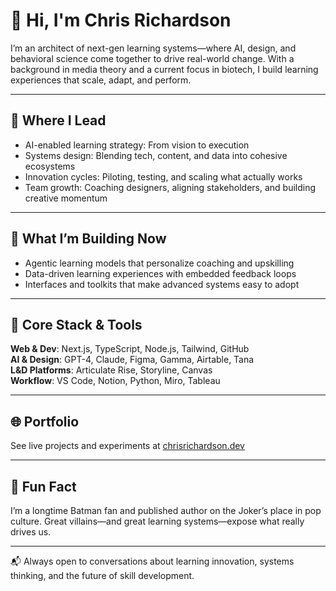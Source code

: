 # 👋 Hi, I'm Chris Richardson

I’m an architect of next-gen learning systems—where AI, design, and behavioral science come together to drive real-world change. With a background in media theory and a current focus in biotech, I build learning experiences that scale, adapt, and perform.

---

## 🧠 Where I Lead
- AI-enabled learning strategy: From vision to execution  
- Systems design: Blending tech, content, and data into cohesive ecosystems  
- Innovation cycles: Piloting, testing, and scaling what actually works  
- Team growth: Coaching designers, aligning stakeholders, and building creative momentum

---

## 🤖 What I’m Building Now
- Agentic learning models that personalize coaching and upskilling  
- Data-driven learning experiences with embedded feedback loops  
- Interfaces and toolkits that make advanced systems easy to adopt

---

## 🧰 Core Stack & Tools
**Web & Dev**: Next.js, TypeScript, Node.js, Tailwind, GitHub  
**AI & Design**: GPT-4, Claude, Figma, Gamma, Airtable, Tana  
**L&D Platforms**: Articulate Rise, Storyline, Canvas  
**Workflow**: VS Code, Notion, Python, Miro, Tableau

---

## 🌐 Portfolio  
See live projects and experiments at [chrisrichardson.dev](https://www.chrisrichardson.dev)

---

## 🦇 Fun Fact  
I’m a longtime Batman fan and published author on the Joker’s place in pop culture. Great villains—and great learning systems—expose what really drives us.

---

📬 Always open to conversations about learning innovation, systems thinking, and the future of skill development.
